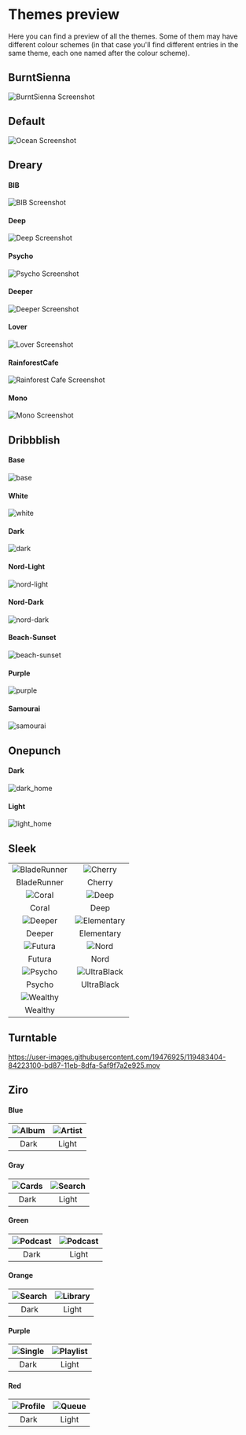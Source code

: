 # Themes preview

Here you can find a preview of all the themes. Some of them may have different colour schemes (in that case you'll find different entries in the same theme, each one named after the colour scheme).

## BurntSienna

![BurntSienna Screenshot](BurntSienna/screenshot.png)

## Default

![Ocean Screenshot](Default/ocean.png)

## Dreary

#### BIB
![BIB Screenshot](bib.png)

#### Deep
![Deep Screenshot](deep.png)

#### Psycho
![Psycho Screenshot](psycho.png)

#### Deeper
![Deeper Screenshot](deeper.png)

#### Lover
![Lover Screenshot](lover.png)

#### RainforestCafe
![Rainforest Cafe Screenshot](rainforestcafe.png)

#### Mono
![Mono Screenshot](mono.png)

## Dribbblish

#### Base

![base](Dribbblish/base.png)

#### White

![white](Dribbblish/white.png)

#### Dark

![dark](Dribbblish/dark.png)

#### Nord-Light

![nord-light](Dribbblish/nord-light.png)

#### Nord-Dark

![nord-dark](Dribbblish/nord-dark.png)

#### Beach-Sunset

![beach-sunset](Dribbblish/beach-sunset.png)

#### Purple

![purple](Dribbblish/purple.png)

#### Samourai

![samourai](Dribbblish/samourai.png)

## Onepunch

#### Dark

![dark_home](Onepunch/screenshots/dark_home.png)

#### Light

![light_home](Onepunch/screenshots/light_home.png)

## Sleek

| | |
|:-:|:-:|
| ![BladeRunner](Sleek/bladerunner.png) | ![Cherry](Sleek/cherry.png) |
| BladeRunner | Cherry |
| ![Coral](Sleek/coral.png) | ![Deep](Sleek/deep.png) |
| Coral | Deep |
| ![Deeper](Sleek/deeper.png) | ![Elementary](Sleek/elementary.png) |
| Deeper | Elementary |
| ![Futura](Sleek/futura.png) | ![Nord](Sleek/nord.png) |
| Futura | Nord |
| ![Psycho](Sleek/psycho.png) | ![UltraBlack](Sleek/ultrablack.png) |
| Psycho | UltraBlack |
| ![Wealthy](Sleek/wealthy.png) | |
| Wealthy | |

## Turntable

https://user-images.githubusercontent.com/19476925/119483404-84223100-bd87-11eb-8dfa-5af9f7a2e925.mov

## Ziro

#### Blue
| ![Album](https://raw.githubusercontent.com/schnensch0/ziro/main/preview/album-blue-dark.png) | ![Artist](https://raw.githubusercontent.com/schnensch0/ziro/main/preview/artist-blue-light.png) |
| :-: | :-: |
| Dark | Light |

#### Gray
| ![Cards](https://raw.githubusercontent.com/schnensch0/ziro/main/preview/cards-gray-dark.png) | ![Search](https://raw.githubusercontent.com/schnensch0/ziro/main/preview/search-gray-light.png) |
| :-: | :-: |
| Dark | Light |

#### Green
| ![Podcast](https://raw.githubusercontent.com/schnensch0/ziro/main/preview/podcast-green-dark.png) | ![Podcast](https://raw.githubusercontent.com/schnensch0/ziro/main/preview/podcast-green-light.png) |
| :-: | :-: |
| Dark | Light |

#### Orange
| ![Search](https://raw.githubusercontent.com/schnensch0/ziro/main/preview/search-orange-dark.png) | ![Library](https://raw.githubusercontent.com/schnensch0/ziro/main/preview/library-orange-light.png) |
| :-: | :-: |
| Dark | Light |

#### Purple
| ![Single](https://raw.githubusercontent.com/schnensch0/ziro/main/preview/single-purple-dark.png) | ![Playlist](https://raw.githubusercontent.com/schnensch0/ziro/main/preview/playlist-purple-light.png) |
| :-: | :-: |
| Dark | Light |

#### Red
| ![Profile](https://raw.githubusercontent.com/schnensch0/ziro/main/preview/profile-red-dark.png) | ![Queue](https://raw.githubusercontent.com/schnensch0/ziro/main/preview/queue-red-light.png) |
| :-: | :-: |
| Dark | Light |
